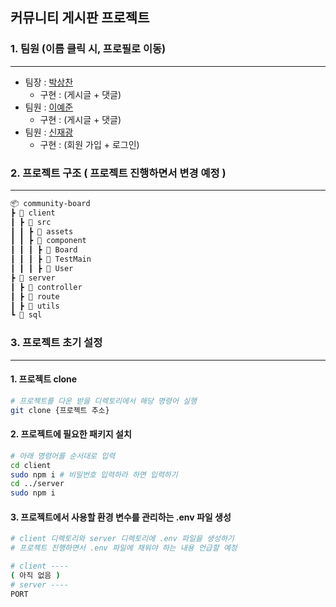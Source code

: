 ## 커뮤니티 게시판 프로젝트

### 1. 팀원 (이름 클릭 시, 프로필로 이동)
--- 
 - 팀장 : [박상찬](https://github.com/HungKungE)
    - 구현 : (게시글 + 댓글)
 - 팀원 : [이예준](https://github.com/yejunian)
    - 구현 : (게시글 + 댓글)
 - 팀원 : [신재광](https://github.com/Siltarae)
    - 구현 : (회원 가입 + 로그인)

### 2. 프로젝트 구조 ( 프로젝트 진행하면서 변경 예정 )
---
```sh
📦 community-board
┣ 📂 client
┃ ┣ 📂 src
┃ ┃ ┣ 📂 assets
┃ ┃ ┣ 📂 component
┃ ┃ ┃ ┣ 📂 Board
┃ ┃ ┃ ┣ 📂 TestMain
┃ ┃ ┃ ┣ 📂 User
┣ 📂 server
┃ ┣ 📂 controller
┃ ┣ 📂 route
┃ ┣ 📂 utils
┗ 📂 sql
 ```

### 3. 프로젝트 초기 설정
---
#### 1. 프로젝트 clone
```sh
# 프로젝트를 다운 받을 디렉토리에서 해당 명령어 실행
git clone {프로젝트 추소}
```
#### 2. 프로젝트에 필요한 패키지 설치
```sh
# 아래 명령어를 순서대로 입력
cd client
sudo npm i # 비밀번호 입력하라 하면 입력하기
cd ../server
sudo npm i
```
#### 3. 프로젝트에서 사용할 환경 변수를 관리하는 .env 파일 생성
```sh
# client 디렉토리와 server 디렉토리에 .env 파일을 생성하기
# 프로젝트 진행하면서 .env 파일에 채워야 하는 내용 언급할 예정

# client ----
( 아직 없음 )
# server ----
PORT
```